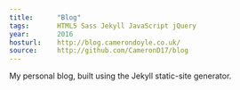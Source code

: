 ```yaml
---
title:      "Blog"
tags:       HTML5 Sass Jekyll JavaScript jQuery
year:       2016
hosturl:    http://blog.camerondoyle.co.uk/
source:     http://github.com/CameronD17/blog
---
```


My personal blog, built using the Jekyll static-site generator.